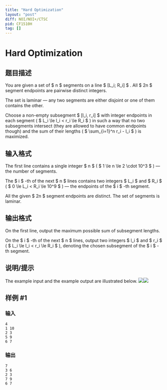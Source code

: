 ```yaml
---
title: "Hard Optimization"
layout: "post"
diff: NOI/NOI+/CTSC
pid: CF1510H
tag: []
---
```


# Hard Optimization

## 题目描述

You are given a set of $ n $ segments on a line $ [L_i; R_i] $ . All $ 2n $ segment endpoints are pairwise distinct integers.

The set is laminar — any two segments are either disjoint or one of them contains the other.

Choose a non-empty subsegment $ [l_i, r_i] $ with integer endpoints in each segment ( $ L_i \le l_i < r_i \le R_i $ ) in such a way that no two subsegments intersect (they are allowed to have common endpoints though) and the sum of their lengths ( $ \sum_{i=1}^n r_i - l_i $ ) is maximized.

## 输入格式

The first line contains a single integer $ n $ ( $ 1 \le n \le 2 \cdot 10^3 $ ) — the number of segments.

The $ i $ -th of the next $ n $ lines contains two integers $ L_i $ and $ R_i $ ( $ 0 \le L_i < R_i \le 10^9 $ ) — the endpoints of the $ i $ -th segment.

All the given $ 2n $ segment endpoints are distinct. The set of segments is laminar.

## 输出格式

On the first line, output the maximum possible sum of subsegment lengths.

On the $ i $ -th of the next $ n $ lines, output two integers $ l_i $ and $ r_i $ ( $ L_i \le l_i < r_i \le R_i $ ), denoting the chosen subsegment of the $ i $ -th segment.

## 说明/提示

The example input and the example output are illustrated below. ![](https://cdn.luogu.com.cn/upload/vjudge_pic/CF1510H/5f16544f7c2f9028951dcbf751c8ac0ade7eabbf.png)![](https://cdn.luogu.com.cn/upload/vjudge_pic/CF1510H/542e72d4ef7e3e36f2e2986d0a2d511f77dc8445.png)

## 样例 #1

### 输入

```
4
1 10
2 3
5 9
6 7
```

### 输出

```
7
3 6
2 3
7 9
6 7
```

